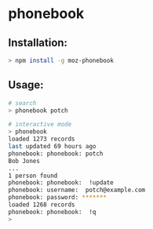 # phonebook

## Installation:
```sh
> npm install -g moz-phonebook
```

## Usage:
```sh
# search
> phonebook potch

# interactive mode
> phonebook
loaded 1273 records
last updated 69 hours ago
phonebook: phonebook: potch
Bob Jones
...
1 person found
phonebook: phonebook:  !update
phonebook: username:  potch@example.com
phonebook: password: *******
loaded 1268 records
phonebook: phonebook:  !q
> 
```
